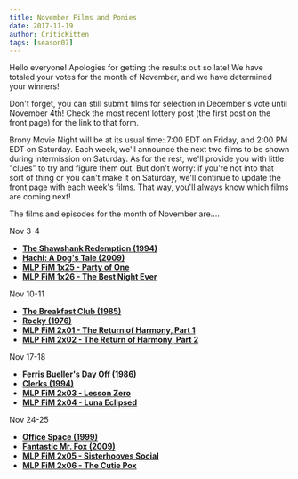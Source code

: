 ```yaml
---
title: November Films and Ponies
date: 2017-11-19
author: CriticKitten
tags: [season07]
---
```


Hello everyone!  Apologies for getting the results out so late!  We have totaled your votes for the month of November, and we have determined your winners!

Don't forget, you can still submit films for selection in December's vote until November 4th!  Check the most recent lottery post (the first post on the front page) for the link to that form.

Brony Movie Night will be at its usual time: 7:00 EDT on Friday, and 2:00 PM EDT on Saturday.  Each week, we'll announce the next two films to be shown during intermission on Saturday.  As for the rest, we'll provide you with little "clues" to try and figure them out.  But don't worry: if you're not into that sort of thing or you can't make it on Saturday, we'll continue to update the front page with each week's films.  That way, you'll always know which films are coming next!

The films and episodes for the month of November are.... 

Nov 3-4
-	**[The Shawshank Redemption (1994)][m1]**
-	**[Hachi: A Dog's Tale (2009)][m2]**
-	**[MLP FiM 1x25 - Party of One][p1]**
-	**[MLP FiM 1x26 - The Best Night Ever][p2]**

Nov 10-11
-	**[The Breakfast Club (1985)][m3]**
-	**[Rocky (1976)][m4]**
-	**[MLP FiM 2x01 - The Return of Harmony, Part 1][p3]**
-	**[MLP FiM 2x02 - The Return of Harmony, Part 2][p4]**

Nov 17-18
-	**[Ferris Bueller's Day Off (1986)][m5]**
-	**[Clerks (1994)][m6]**
-	**[MLP FiM 2x03 - Lesson Zero][p5]**
-	**[MLP FiM 2x04 - Luna Eclipsed][p6]**

Nov 24-25
-	**[Office Space (1999)][m7]**
-	**[Fantastic Mr. Fox (2009)][m8]**
-	**[MLP FiM 2x05 - Sisterhooves Social][p7]**
-	**[MLP FiM 2x06 - The Cutie Pox][p8]**

[m1]: http://www.imdb.com/title/tt0111161/
[m2]: http://www.imdb.com/title/tt1028532/
[m3]: http://www.imdb.com/title/tt0088847/
[m4]: http://www.imdb.com/title/tt0075148/
[m5]: http://www.imdb.com/title/tt0091042/
[m6]: http://www.imdb.com/title/tt0109445/
[m7]: http://www.imdb.com/title/tt0151804/
[m8]: http://www.imdb.com/title/tt0432283/
[p1]: http://www.imdb.com/title/tt1880664/
[p2]: http://www.imdb.com/title/tt1880665/
[p3]: http://www.imdb.com/title/tt2035148/
[p4]: http://www.imdb.com/title/tt2035149/
[p5]: http://www.imdb.com/title/tt2071126/
[p6]: http://www.imdb.com/title/tt2071864/
[p7]: http://www.imdb.com/title/tt2071865/
[p8]: http://www.imdb.com/title/tt2071866/
